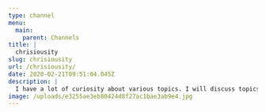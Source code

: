 ```yaml
---
type: channel
menu:
  main:
    parent: Channels
title: |
  chrisiousity
slug: chrisiousity
url: /chrisiousity/
date: 2020-02-21T09:51:04.045Z
description: |
  I have a lot of curiosity about various topics. I will discuss topics like art, science, parenting, politics, religion, and whatever else i'm curious about. Feel free to subscribe and comment as i intend on producing more content for my fellow you tubers.
image: /uploads/e3255ae3eb80424d8f27ac1bae3ab9e4.jpg
---
```

